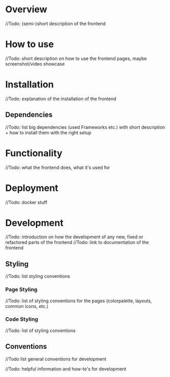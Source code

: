 # Overview
//Todo: (semi-)short description of the frontend
# How to use
//Todo: short description on how to use the frontend pages, maybe screenshot/video showcase
# Installation
//Todo: explanation of the installation of the frontend
## Dependencies
//Todo: list big dependencies (used Frameworks etc.) with short description + how to install them with the right setup
# Functionality
//Todo: what the frontend does, what it's used for
# Deployment
//Todo: docker stuff 
# Development
//Todo: introduction on how the development of any new, fixed or refactored parts of the frontend
//Todo: link to documentation of the frontend
## Styling
//Todo: list styling conventions
### Page Styling
//Todo: list of styling conventions for the pages (colorpalette, layouts, common icons, etc.)
### Code Styling
//Todo: list of styling conventions
## Conventions
//Todo list general conventions for development

//Todo: helpful information and how-to's for development
